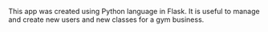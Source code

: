 This app was created using Python language in Flask. It is useful to manage and create new users and new classes for a gym business.